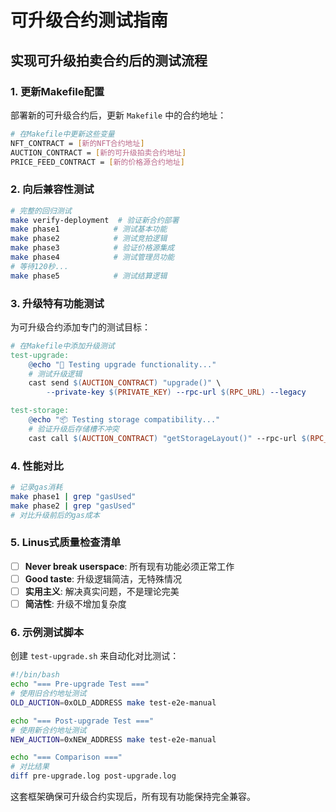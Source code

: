 # 可升级合约测试指南

## 实现可升级拍卖合约后的测试流程

### 1. 更新Makefile配置

部署新的可升级合约后，更新 `Makefile` 中的合约地址：

```bash
# 在Makefile中更新这些变量
NFT_CONTRACT = [新的NFT合约地址]
AUCTION_CONTRACT = [新的可升级拍卖合约地址]
PRICE_FEED_CONTRACT = [新的价格源合约地址]
```

### 2. 向后兼容性测试

```bash
# 完整的回归测试
make verify-deployment  # 验证新合约部署
make phase1            # 测试基本功能
make phase2            # 测试竞拍逻辑
make phase3            # 验证价格源集成
make phase4            # 测试管理员功能
# 等待120秒...
make phase5            # 测试结算逻辑
```

### 3. 升级特有功能测试

为可升级合约添加专门的测试目标：

```makefile
# 在Makefile中添加升级测试
test-upgrade:
	@echo "🚀 Testing upgrade functionality..."
	# 测试升级逻辑
	cast send $(AUCTION_CONTRACT) "upgrade()" \
		--private-key $(PRIVATE_KEY) --rpc-url $(RPC_URL) --legacy

test-storage:
	@echo "📦 Testing storage compatibility..."
	# 验证升级后存储槽不冲突
	cast call $(AUCTION_CONTRACT) "getStorageLayout()" --rpc-url $(RPC_URL)
```

### 4. 性能对比

```bash
# 记录gas消耗
make phase1 | grep "gasUsed"
make phase2 | grep "gasUsed"
# 对比升级前后的gas成本
```

### 5. Linus式质量检查清单

- [ ] **Never break userspace**: 所有现有功能必须正常工作
- [ ] **Good taste**: 升级逻辑简洁，无特殊情况
- [ ] **实用主义**: 解决真实问题，不是理论完美
- [ ] **简洁性**: 升级不增加复杂度

### 6. 示例测试脚本

创建 `test-upgrade.sh` 来自动化对比测试：

```bash
#!/bin/bash
echo "=== Pre-upgrade Test ==="
# 使用旧合约地址测试
OLD_AUCTION=0xOLD_ADDRESS make test-e2e-manual

echo "=== Post-upgrade Test ==="
# 使用新合约地址测试
NEW_AUCTION=0xNEW_ADDRESS make test-e2e-manual

echo "=== Comparison ==="
# 对比结果
diff pre-upgrade.log post-upgrade.log
```

这套框架确保可升级合约实现后，所有现有功能保持完全兼容。